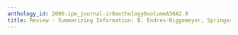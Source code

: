 ```yaml
---
anthology_id: 2000.ipm_journal-ir0anthology0volumeA36A2.9
title: Review - Summarizing Information; B. Endres-Niggemeyer, Springer-Verlag 1998
---
```

